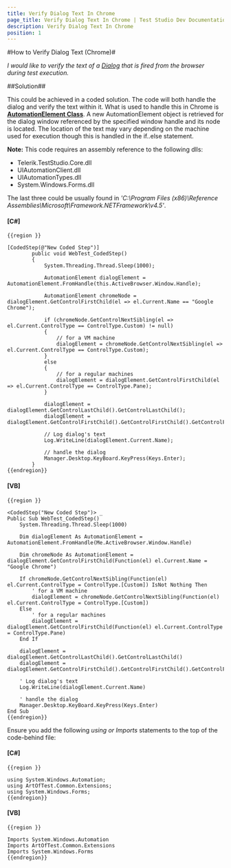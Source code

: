 ```yaml
---
title: Verify Dialog Text In Chrome
page_title: Verify Dialog Text In Chrome | Test Studio Dev Documentation
description: Verify Dialog Text In Chrome
position: 1
---
```

#How to Verify Dialog Text (Chrome)#

*I would like to verify the text of a <a href="/features/recorder/specific-recording-scenario/dialogs" target="_blank">Dialog</a> that is fired from the browser during test execution.*

##Solution##

This could be achieved in a coded solution. The code will both handle the dialog and verify the text within it. What is used to handle this in Chrome is **<a href="https://msdn.microsoft.com/en-us/library/system.windows.automation.automationelement(v=vs.110).aspx" target="_blank">AutomationElement Class</a>**.  A new AutomationElement object is retrieved for the dialog window referenced by the specified window handle and its node is located. The location of the text may vary depending on the machine used for execution though this is handled in the if..else statement.

**Note:** This code requires an assembly reference to the following dlls:

- Telerik.TestStudio.Core.dll 
- UIAutomationClient.dll 
- UIAutomationTypes.dll 
- System.Windows.Forms.dll

The last three could be usually found in *'C:\Program Files (x86)\Reference Assemblies\Microsoft\Framework\.NETFramework\v4.5\'*.

#### __[C#]__

    {{region }}

    [CodedStep(@"New Coded Step")]
            public void WebTest_CodedStep()
            {
                System.Threading.Thread.Sleep(1000);
                
                AutomationElement dialogElement = AutomationElement.FromHandle(this.ActiveBrowser.Window.Handle);

                AutomationElement chromeNode = dialogElement.GetControlFirstChild(el => el.Current.Name == "Google Chrome");

                if (chromeNode.GetControlNextSibling(el => el.Current.ControlType == ControlType.Custom) != null)
                {
                    // for a VM machine
                    dialogElement = chromeNode.GetControlNextSibling(el => el.Current.ControlType == ControlType.Custom);
                }
                else
                {
                    // for a regular machines
                    dialogElement = dialogElement.GetControlFirstChild(el => el.Current.ControlType == ControlType.Pane);
                }
        
                dialogElement = dialogElement.GetControlLastChild().GetControlLastChild();
                dialogElement = dialogElement.GetControlFirstChild().GetControlFirstChild().GetControlFirstChild().GetControlFirstChild().GetControlFirstChild();

                // Log dialog's text
                Log.WriteLine(dialogElement.Current.Name);

                // handle the dialog
                Manager.Desktop.KeyBoard.KeyPress(Keys.Enter);
            }
    {{endregion}}

#### __[VB]__

    {{region }}
    
    <CodedStep("New Coded Step")> _
    Public Sub WebTest_CodedStep()
        System.Threading.Thread.Sleep(1000)

        Dim dialogElement As AutomationElement = AutomationElement.FromHandle(Me.ActiveBrowser.Window.Handle)

        Dim chromeNode As AutomationElement = dialogElement.GetControlFirstChild(Function(el) el.Current.Name = "Google Chrome")

        If chromeNode.GetControlNextSibling(Function(el) el.Current.ControlType = ControlType.[Custom]) IsNot Nothing Then
            ' for a VM machine
            dialogElement = chromeNode.GetControlNextSibling(Function(el) el.Current.ControlType = ControlType.[Custom])
        Else
            ' for a regular machines
            dialogElement = dialogElement.GetControlFirstChild(Function(el) el.Current.ControlType = ControlType.Pane)
        End If

        dialogElement = dialogElement.GetControlLastChild().GetControlLastChild()
        dialogElement = dialogElement.GetControlFirstChild().GetControlFirstChild().GetControlFirstChild().GetControlFirstChild().GetControlFirstChild()

        ' Log dialog's text
        Log.WriteLine(dialogElement.Current.Name)

        ' handle the dialog
        Manager.Desktop.KeyBoard.KeyPress(Keys.Enter)
    End Sub
    {{endregion}}

Ensure you add the following *using or Imports* statements to the top of the code-behind file:

#### __[C#]__

    {{region }}

    using System.Windows.Automation;
    using ArtOfTest.Common.Extensions;
    using System.Windows.Forms;
    {{endregion}}

#### __[VB]__

    {{region }}

    Imports System.Windows.Automation
    Imports ArtOfTest.Common.Extensions
    Imports System.Windows.Forms
    {{endregion}}
